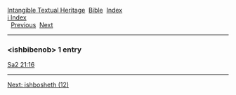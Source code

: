 [Intangible Textual Heritage](../../index)  [Bible](../index) 
[Index](index)   
[i Index](_i_)  
  [Previous](c05938)  [Next](c05940) 

------------------------------------------------------------------------

### &lt;ishbibenob&gt; 1 entry

[Sa2 21:16](../kjv/sa2021.htm#016)  

------------------------------------------------------------------------

[Next: ishbosheth (12)](c05940)
